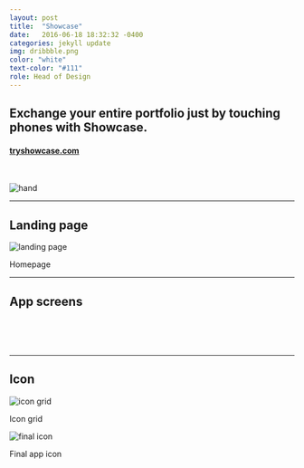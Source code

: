 ```yaml
---
layout: post
title:  "Showcase"
date:   2016-06-18 18:32:32 -0400
categories: jekyll update
img: dribbble.png
color: "white"
text-color: "#111"
role: Head of Design
---
```

## Exchange your entire portfolio just by touching phones with Showcase.

#### **[tryshowcase.com](http://tryshowcase.com)**

<br/>

![hand](/img/showcase-hand.png)

<hr>

## Landing page

![landing page](/img/shows.png)

<div class="caption">Homepage</div>

<hr>

## App screens
<br/>

<div class="row">
  <div class="col-sm-4">
    <img src="/img/showcase-p1.png" alt="">
  </div>
  <div class="col-sm-4">
    <img src="/img/showcase-p2.png" alt="">
  </div>
  <div class="col-sm-4">
    <img src="/img/showcase-p3.png" alt="">
  </div>
</div>

<br/>
<br/>

<hr>

## Icon

![icon grid](/img/showcase-grid.png)

<div class="caption">Icon grid</div>

![final icon](/img/showcase-icon.png)

<div class="caption">Final app icon</div>

